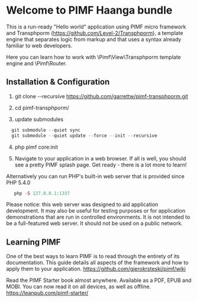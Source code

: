 Welcome to PIMF Haanga bundle
==============================
This is a run-ready "Hello world" application using PIMF micro framework and Transphporm (https://github.com/Level-2/Transphporm), a template engine that separates logic from markup and that uses a syntax already familiar to web developers.

Here you can learn how to work with \Pimf\View\Transphporm template engine and \Pimf\Router.

Installation & Configuration
----------------------------

1. git clone --recursive https://github.com/garrettw/pimf-transphporm.git

2. cd pimf-transphporm/

3. update submodules
```php  
  git submodule --quiet sync
  git submodule --quiet update --force --init --recursive
```

4. php pimf core:init

5. Navigate to your application in a web browser. If all is well, you should see a pretty PIMF splash page. Get ready - there is a lot more to learn!

Alternatively you can run PHP's built-in web server that is provided since PHP 5.4.0
   
```php   
   php -S 127.0.0.1:1337
```

Please notice: this web server was designed to aid application development. It may also be useful for testing purposes or for 
application demonstrations that are run in controlled environments. It is not intended to be a full-featured web server. 
It should not be used on a public network.

Learning PIMF
-------------
One of the best ways to learn PIMF is to read through the entirety of its documentation. This guide details all aspects of the framework and how to apply them to your application. https://github.com/gjerokrsteski/pimf/wiki

Read the PIMF Starter book almost anywhere. Available as a PDF, EPUB and MOBI. You can now read it on all devices, as well as offline. https://leanpub.com/pimf-starter/
